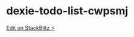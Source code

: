 # dexie-todo-list-cwpsmj

[Edit on StackBlitz ⚡️](https://stackblitz.com/edit/dexie-todo-list-cwpsmj)